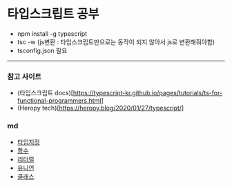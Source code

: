 # 타입스크립트 공부

- npm install -g typescript
- tsc -w (js변환 : 타입스크립트만으로는 동작이 되지 않아서 js로 변환해줘야함)
- tsconfig.json 필요

---

### 참고 사이트

- (타입스크립트 docs)[https://typescript-kr.github.io/pages/tutorials/ts-for-functional-programmers.html]
- (Heropy tech)[https://heropy.blog/2020/01/27/typescript/]

### md

- [타입지정](md/setType/setType.md)
- [함수](md/func/func.md)
- [리터럴](md/literal/literal.md)
- [유니언](md/union/union.md)
- [클래스](md/classes/classes.md)
